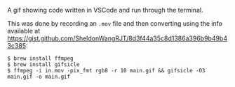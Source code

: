 A gif showing code written in VSCode and run through the terminal.

This was done by recording an `.mov` file and then converting using the info
available at
https://gist.github.com/SheldonWangRJT/8d3f44a35c8d1386a396b9b49b43c385:

    $ brew install ffmpeg
    $ brew install gifsicle
    $ ffmpeg -i in.mov -pix_fmt rgb8 -r 10 main.gif && gifsicle -O3 main.gif -o main.gif
